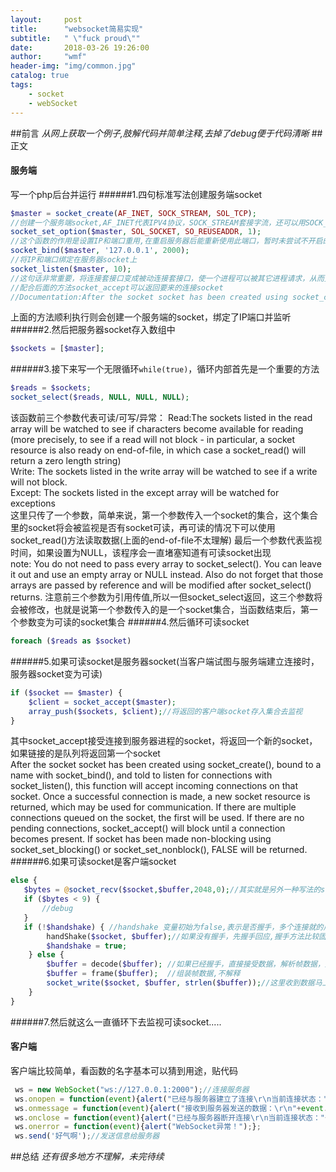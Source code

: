 ```yaml
---
layout:     post
title:      "websocket简易实现"
subtitle:   " \"fuck proud\""
date:       2018-03-26 19:26:00
author:     "wmf"
header-img: "img/common.jpg"
catalog: true
tags:
    - socket
    - webSocket
---
```


##前言
*从网上获取一个例子,肢解代码并简单注释,去掉了debug便于代码清晰*
##正文
#### 服务端
写一个php后台并运行
######1.四句标准写法创建服务端socket
```php
$master = socket_create(AF_INET, SOCK_STREAM, SOL_TCP);
//创建一个服务端socket,AF_INET代表IPV4协议，SOCK_STREAM套接字流，还可以用SOCK_DGRAM,前者TCP流，后者UDP流，SOL_TCP代表TCP协议
socket_set_option($master, SOL_SOCKET, SO_REUSEADDR, 1);
//这个函数的作用是设置IP和端口重用,在重启服务器后能重新使用此端口，暂时未尝试不开启的后果
socket_bind($master, '127.0.0.1', 2000);
//将IP和端口绑定在服务器socket上
socket_listen($master, 10);
//这句话非常重要，将连接套接口变成被动连接套接口，使一个进程可以被其它进程请求，从而变成一个服务器进程，其中的能存储的请求不明的socket数目
//配合后面的方法socket_accept可以返回要来的连接socket
//Documentation:After the socket socket has been created using socket_create() and bound to a name with socket_bind(), it may be told to listen for incoming connections on socket
```
上面的方法顺利执行则会创建一个服务端的socket，绑定了IP端口并监听
######2.然后把服务器socket存入数组中
```php
$sockets = [$master];
```
######3.接下来写一个无限循环```while(true)```，循环内部首先是一个重要的方法 
```php
$reads = $sockets;
socket_select($reads, NULL, NULL, NULL);
```
该函数前三个参数代表可读/可写/异常：
Read:The sockets listed in the read array will be watched to see if characters become available for reading (more precisely, to see if a read will not block - in particular, a socket resource is also ready on end-of-file, in which case a socket_read() will return a zero length string)  
Write:
The sockets listed in the write array will be watched to see if a write will not block.  
Except:
The sockets listed in the except array will be watched for exceptions  
这里只传了一个参数，简单来说，第一个参数传入一个socket的集合，这个集合里的socket将会被监视是否有socket可读，再可读的情况下可以使用socket_read()方法读取数据(上面的end-of-file不太理解)
最后一个参数代表监视时间，如果设置为NULL，该程序会一直堵塞知道有可读socket出现  
note:
You do not need to pass every array to socket_select(). You can leave it out and use an empty array or NULL instead. Also do not forget that those arrays are passed by reference and will be modified after socket_select() returns.
注意前三个参数为引用传值,所以一但socket_select返回，这三个参数将会被修改，也就是说第一个参数传入的是一个socket集合，当函数结束后，第一个参数变为可读的socket集合
######4.然后循环可读socket
```php
foreach ($reads as $socket)
```
######5.如果可读socket是服务器socket(当客户端试图与服务端建立连接时，服务器socket变为可读)
```php
if ($socket == $master) {
    $client = socket_accept($master);
    array_push($sockets, $client);//将返回的客户端socket存入集合去监视
}
```
其中socket_accept接受连接到服务器进程的socket，将返回一个新的socket，如果链接的是队列将返回第一个socket  
After the socket socket has been created using socket_create(), bound to a name with socket_bind(), and told to listen for connections with socket_listen(), this function will accept incoming connections on that socket. Once a successful connection is made, a new socket resource is returned, which may be used for communication. If there are multiple connections queued on the socket, the first will be used. If there are no pending connections, socket_accept() will block until a connection becomes present. If socket has been made non-blocking using socket_set_blocking() or socket_set_nonblock(), FALSE will be returned.
######6.如果可读socket是客户端socket
```php
else {
   $bytes = @socket_recv($socket,$buffer,2048,0);//其实就是另外一种写法的socket_read(),和socket_select()一样都是引用传值并修改参数,改方法执行之后第二个参数存储了读取的信息，建立连接时返回的是头部信息，传送数据时返回的是帧
   if ($bytes < 9) {
       //debug
   }
   if (!$handshake) { //handshake 变量初始为false,表示是否握手，多个连接就的用一个数组保存握手状态
        handShake($socket, $buffer);//如果没有握手，先握手回应,握手方法比较固定，不做解释
        $handshake = true;
    } else {
        $buffer = decode($buffer); //如果已经握手，直接接受数据，解析帧数据，方法也固定不解释
        $buffer = frame($buffer);  //组装帧数据,不解释
        socket_write($socket, $buffer, strlen($buffer));//这里收到数据马上把数据原样发回客户端socket
    }
}
```
######7.然后就这么一直循环下去监视可读socket.....
#### 客户端
客户端比较简单，看函数的名字基本可以猜到用途，贴代码
```js
 ws = new WebSocket("ws://127.0.0.1:2000");//连接服务器        
 ws.onopen = function(event){alert("已经与服务器建立了连接\r\n当前连接状态："+this.readyState);};
 ws.onmessage = function(event){alert("接收到服务器发送的数据：\r\n"+event.data);};
 ws.onclose = function(event){alert("已经与服务器断开连接\r\n当前连接状态："+this.readyState);};
 ws.onerror = function(event){alert("WebSocket异常！");};
 ws.send('好气啊');//发送信息给服务器
```
##总结
*还有很多地方不理解，未完待续*